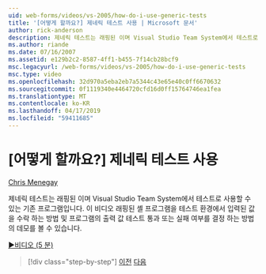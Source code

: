 ```yaml
---
uid: web-forms/videos/vs-2005/how-do-i-use-generic-tests
title: '[어떻게 할까요?] 제네릭 테스트 사용 | Microsoft 문서'
author: rick-anderson
description: 제네릭 테스트는 래핑된 이며 Visual Studio Team System에서 테스트로 사용할 수 있는 기존 프로그램입니다. 이 비디오는 방법의 데모를 보려면 했습니다...
ms.author: riande
ms.date: 07/16/2007
ms.assetid: e129b2c2-8587-4ff1-b455-7f14cb28bcf9
msc.legacyurl: /web-forms/videos/vs-2005/how-do-i-use-generic-tests
msc.type: video
ms.openlocfilehash: 32d970a5eba2eb7a5344c43e65e40c0ff6670632
ms.sourcegitcommit: 0f1119340e4464720cfd16d0ff15764746ea1fea
ms.translationtype: MT
ms.contentlocale: ko-KR
ms.lasthandoff: 04/17/2019
ms.locfileid: "59411685"
---
```

# <a name="how-do-i-use-generic-tests"></a>[어떻게 할까요?] 제네릭 테스트 사용

[Chris Menegay](https://twitter.com/CMenegay)

제네릭 테스트는 래핑된 이며 Visual Studio Team System에서 테스트로 사용할 수 있는 기존 프로그램입니다. 이 비디오 래핑된 셸 프로그램을 테스트 환경에서 입력된 값을 수락 하는 방법 및 프로그램의 출력 값 테스트 통과 또는 실패 여부를 결정 하는 방법의 데모를 볼 수 있습니다.

[&#9654;비디오 (5 분)](https://channel9.msdn.com/Blogs/ASP-NET-Site-Videos/how-do-i-use-generic-tests)

> [!div class="step-by-step"]
> [이전](how-do-i-enforce-coding-standards-with-code-analysis.md)
> [다음](how-do-i-publish-and-analyze-test-results.md)
